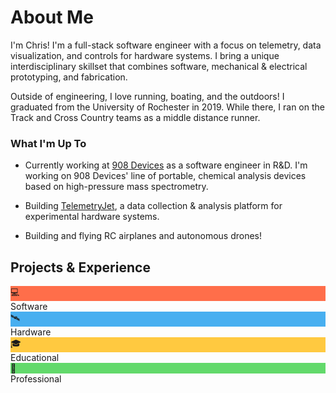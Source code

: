 
# About Me

I'm Chris! I'm a full-stack software engineer with a focus on telemetry, data visualization, and controls for hardware systems. I bring a unique interdisciplinary skillset that combines software, mechanical & electrical prototyping, and fabrication.

Outside of engineering, I love running, boating, and the outdoors! I graduated from the University of Rochester in 2019. While there, I ran on the Track and Cross Country teams as a middle distance runner.

### What I'm Up To

- Currently working at [908 Devices](http://908devices.com/) as a software engineer in R&D. I'm working on 908 Devices' line of portable, chemical analysis devices based on high-pressure mass spectrometry.

- Building [TelemetryJet](https://www.telemetryjet.com/), a data collection & analysis platform for experimental hardware systems. 

- Building and flying RC airplanes and autonomous drones!

## Projects & Experience

<div class="experience-type-tag">
    <div class="experience-type-color" style="background-color: #FF6E4A">💻</div>
    Software
</div>
<div class="experience-type-tag">
    <div class="experience-type-color" style="background-color: #48AFF0">🛰️</div>
    Hardware
</div>
<div class="experience-type-tag">
    <div class="experience-type-color" style="background-color: #FFC940">🎓</div>
    Educational
</div>
<div class="experience-type-tag">
    <div class="experience-type-color" style="background-color: #62D96B">👔</div>
    Professional
</div>
<div style="clear: both; width: 100%; height: 25px;"></div>
